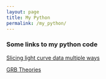 ```yaml
---
layout: page
title: My Python
permalink: /my_python/
---
```


### Some links to my python code


[Slicing light curve data multiple ways](https://github.com/mtbk24/mtbk24.github.io/blob/master/notes/Slicing_Lightcurve_Data_Multiple_Ways_by_Times.ipynb)

[GRB Theories](https://github.com/mtbk24/mtbk24.github.io/blob/master/notes/Chapter_Theories_of_GRBs.pdf)
